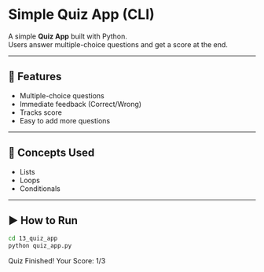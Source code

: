 # Simple Quiz App (CLI)

A simple **Quiz App** built with Python.  
Users answer multiple-choice questions and get a score at the end.

---

## 🔑 Features
- Multiple-choice questions
- Immediate feedback (Correct/Wrong)
- Tracks score
- Easy to add more questions

---

## 🧠 Concepts Used
- Lists
- Loops
- Conditionals

---

## ▶️ How to Run
```bash
cd 13_quiz_app
python quiz_app.py
```
Quiz Finished! Your Score: 1/3
